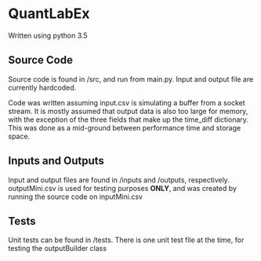 QuantLabEx
==========
Written using python 3.5

Source Code
-----------
Source code is found in /src, and run from main.py. Input and output file are currently hardcoded.

Code was written assuming input.csv is simulating a buffer from a socket stream. It is mostly assumed that output data is also too large for memory, with the exception of the three fields that make up the time_diff dictionary. This was done as a mid-ground between performance time and storage space.

Inputs and Outputs
------------------
Input and output files are found in /inputs and /outputs, respectively. outputMini.csv is used for testing purposes **ONLY**, and was created by running the source code on inputMini.csv

Tests
-----
Unit tests can be found in /tests. There is one unit test file at the time, for testing the outputBuilder class
